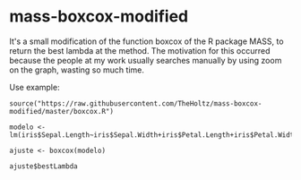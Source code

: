 # mass-boxcox-modified

It's a small modification of the function boxcox of the R package MASS, to return the best lambda at the method.
The motivation for this occurred because the people at my work usually searches manually by using zoom on the graph, wasting so much time.

Use example:
```
source("https://raw.githubusercontent.com/TheHoltz/mass-boxcox-modified/master/boxcox.R")

modelo <- lm(iris$Sepal.Length~iris$Sepal.Width+iris$Petal.Length+iris$Petal.Width)

ajuste <- boxcox(modelo)

ajuste$bestLambda

```
